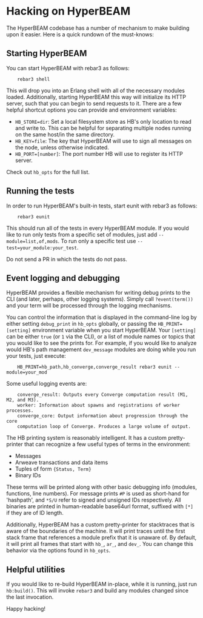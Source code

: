 # Hacking on HyperBEAM

The HyperBEAM codebase has a number of mechanism to make building upon it
easier. Here is a quick rundown of the must-knows:

## Starting HyperBEAM

You can start HyperBEAM with rebar3 as follows:
```
	rebar3 shell
```

This will drop you into an Erlang shell with all of the necessary modules 
loaded. Additionally, starting HyperBEAM this way will initialize its HTTP
server, such that you can begin to send requests to it. There are a few helpful
shortcut options you can provide and environment variables:

- `HB_STORE=dir`: Set a local filesystem store as HB's only location to read and 
write to. This can be helpful for separating multiple nodes running on the same
host/in the same directory.
- `HB_KEY=file`: The key that HyperBEAM will use to sign all messages on the 
node, unless otherwise indicated.
- `HB_PORT=[number]`: The port number HB will use to register its HTTP server.

Check out `hb_opts` for the full list.

## Running the tests

In order to run HyperBEAM's built-in tests, start eunit with rebar3 as follows:

```
	rebar3 eunit
```

This should run all of the tests in every HyperBEAM module. If you would like to
run only tests from a specific set of modules, just add `--module=list,of,mods`.
To run only a specific test use `--test=your_module:your_test`.

Do not send a PR in which the tests do not pass.

## Event logging and debugging

HyperBEAM provides a flexible mechanism for writing debug prints to the CLI
(and later, perhaps, other logging systems). Simply call `?event(term())` and
your term will be processed through the logging mechanisms.

You can control the information that is displayed in the command-line log
by either setting `debug_print` in `hb_opts` globally, or passing the 
`HB_PRINT=[setting]` environment variable when you start HyperBEAM. Your 
`[setting]` can be either `true` (or `1` via the CLI), or a list of module
names or topics that you would like to see the prints for. For example, if you 
would like to analyze would HB's path management `dev_message` modules are doing
while you run your tests, just execute:

```
	HB_PRINT=hb_path,hb_converge,converge_result rebar3 eunit --module=your_mod
```

Some useful logging events are:

```
    converge_result: Outputs every Converge computation result (M1, M2, and M3).
    worker: Information about spawns and registrations of worker processes.
    converge_core: Output information about progression through the core 
    computation loop of Converge. Produces a large volume of output.
```

The HB printing system is reasonably intelligent. It has a custom
pretty-printer that can recognize a few useful types of terms in the
environment:

- Messages
- Arweave transactions and data items
- Tuples of form `{Status, Term}`
- Binary IDs

These terms will be printed along with other basic debugging info (modules,
functions, line numbers). For message prints `#P` is used as short-hand for 
'hashpath', and `*S/U` refer to signed and unsigned IDs respectively. All 
binaries are printed in human-readable base64url format, suffixed with `[*]`
if they are of ID length.

Additionally, HyperBEAM has a custom pretty-printer for stacktraces that is 
aware of the boundaries of the machine. It will print traces until the first
stack frame that references a module prefix that it is unaware of. By default,
it will print all frames that start with `hb_`, `ar_`, and `dev_`. You can 
change this behavior via the options found in `hb_opts`.

## Helpful utilities

If you would like to re-build HyperBEAM in-place, while it is running, just 
run `hb:build()`. This will invoke `rebar3` and build any modules changed 
since the last invocation.

Happy hacking!